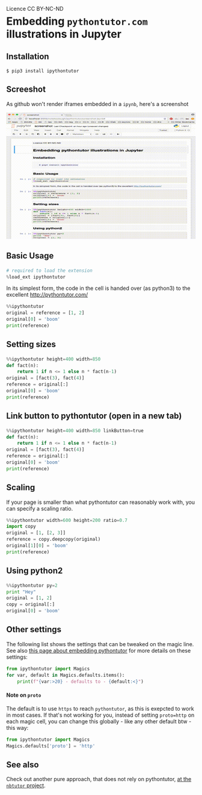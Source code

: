 
<span style="float:left;">Licence CC BY-NC-ND</span>

# Embedding `pythontutor.com` illustrations in Jupyter  

## Installation

```
$ pip3 install ipythontutor
```

## Screeshot

As github won't render iframes embedded in a `ipynb`, here's a screenshot

![](screenshot.gif)

## Basic Usage


```python
# required to load the extension
%load_ext ipythontutor
```

In its simplest form, the code in the cell is handed over (as python3) to the excellent http://pythontutor.com/


```python
%%ipythontutor
original = reference = [1, 2]
original[0] = 'boom'
print(reference)
```

## Setting sizes


```python
%%ipythontutor height=400 width=850
def fact(n):
    return 1 if n <= 1 else n * fact(n-1)
original = [fact(3), fact(4)]
reference = original[:]
original[0] = 'boom'
print(reference)
```

## Link button to pythontutor (open in a new tab)


```python
%%ipythontutor height=400 width=850 linkButton=true
def fact(n):
    return 1 if n <= 1 else n * fact(n-1)
original = [fact(3), fact(4)]
reference = original[:]
original[0] = 'boom'
print(reference)
```

## Scaling

If your page is smaller than what pythontutor can reasonably work with, you can specify a scaling ratio.


```python
%%ipythontutor width=600 height=200 ratio=0.7
import copy
original = [1, [2, 3]]
reference = copy.deepcopy(original)
original[1][0] = 'boom'
print(reference)
```

## Using python2


```python
%%ipythontutor py=2
print "Hey"
original = [1, 2]
copy = original[:]
original[0] = 'boom'
```

## Other settings

The following list shows the settings that can be tweaked on the magic line. See also [this page about embedding pythontutor](http://pythontutor.com/pytutor-embed-demo.html) for more details on these settings:


```python
from ipythontutor import Magics
for var, default in Magics.defaults.items():
    print(f"{var:>20} - defaults to - {default:<}")
```

#### Note on `proto`

The default is to use `https` to reach `pythontutor`, as this is exepcted to work in most cases. If that's not working for you, instead of setting `proto=http` on each magic cell, you can change this globally - like any other default btw - this way:


```python
from ipythontutor import Magics
Magics.defaults['proto'] = 'http'
```

## See also

Check out another pure approach, that does not rely on pythontutor, [at the `nbtutor` project](https://github.com/lgpage/nbtutor).

